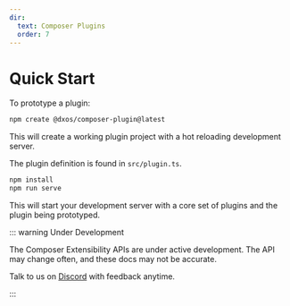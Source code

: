 ```yaml
---
dir:
  text: Composer Plugins
  order: 7
---
```


# Quick Start

To prototype a plugin:

```bash
npm create @dxos/composer-plugin@latest
```

This will create a working plugin project with a hot reloading development server.

The plugin definition is found in `src/plugin.ts`.

```bash
npm install
npm run serve
```

This will start your development server with a core set of plugins and the plugin being prototyped.

::: warning Under Development

The Composer Extensibility APIs are under active development. The API may change often, and these docs may not be accurate.

Talk to us on [Discord](https://dxos.org/discord) with feedback anytime.

:::
